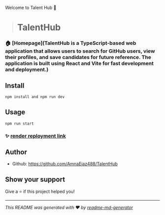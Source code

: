 Welcome to Talent Hub 👋


> # TalentHub

### 🏠 [Homepage](TalentHub is a TypeScript-based web application that allows users to search for GitHub users, view their profiles, and save candidates for future reference. The application is built using React and Vite for fast development and deployment.)

## Install

```sh
npm install and npm run dev
```

## Usage

```sh
npm run start
```
### ✨ [render reployment link]( https://talenthub-5.onrender.com  )

## Author

* Github: https://github.com/AmnaEjaz488/TalentHub 



## Show your support

Give a ⭐️ if this project helped you!

***
_This README was generated with ❤️ by [readme-md-generator](https://github.com/kefranabg/readme-md-generator)_